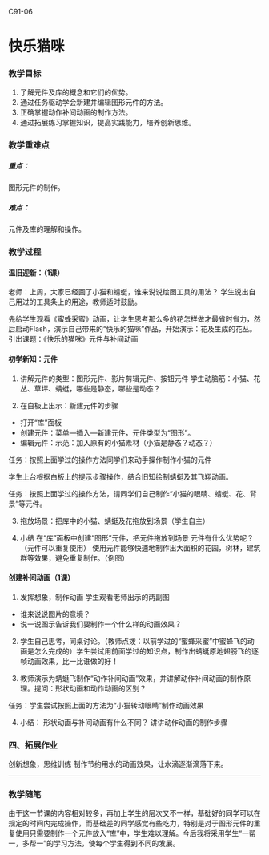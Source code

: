 C91-06

# 快乐猫咪

### 教学目标
1. 了解元件及库的概念和它们的优势。
2. 通过任务驱动学会新建并编辑图形元件的方法。
3. 正确掌握动作补间动画的制作方法。
4. 通过拓展练习掌握知识，提高实践能力，培养创新思维。

### 教学重难点
##### 重点：
图形元件的制作。
##### 难点：
元件及库的理解和操作。  




### 教学过程

#### 温旧迎新：（1课）
老师：上周，大家已经画了小猫和蜻蜓，谁来说说绘图工具的用法？ 
学生说出自己用过的工具条上的用途，教师适时鼓励。 

先给学生观看《蜜蜂采蜜》动画，让学生思考那么多的花怎样做才最省时省力，然后启动Flash，演示自己带来的“快乐的猫咪”作品，开始演示：花及生成的花丛。 
引出课题：《快乐的猫咪》元件与补间动画 


#### 初学新知：元件 
1. 讲解元件的类型：图形元件、影片剪辑元件、按钮元件 
学生动脑筋：小猫、花丛、草坪、蜻蜓，哪些是静态，哪些是动态？ 

2. 在白板上出示：新建元件的步骤 
- 打开“库”面板 
- 创建元件：菜单—插入—新建元件，元件类型为“图形”。 
- 编辑元件：示范：加入原有的小猫素材（小猫是静态？动态？） 

任务：按照上面学过的操作方法同学们来动手操作制作小猫的元件 

学生上台根据白板上的提示步骤操作，结合旧知绘制蜻蜓及其飞翔动画。  
   

任务：按照上面学过的操作方法，请同学们自己制作“小猫的眼睛、蜻蜓、花、背景”等元件。 

3. 拖放场景：把库中的小猫、蜻蜓及花拖放到场景（学生自主） 

4. 小结 
在“库”面板中创建“图形”元件，把元件拖放到场景 
元件有什么优势呢？（元件可以重复使用） 
使用元件能够快速地制作出大面积的花园，树林，建筑群等效果，避免重复制作。（例图） 


#### 创建补间动画（1课） 
1. 发挥想象，制作动画 
学生观看老师出示的两副图 
- 谁来说说图片的意境？ 
- 说一说图示告诉我们要制作一个什么样的动画效果？ 

2. 学生自己思考，同桌讨论。（教师点拨：以前学过的“蜜蜂采蜜”中蜜蜂飞的动画是怎么完成的）学生尝试用前面学过的知识点，制作出蜻蜓原地翅膀飞的逐帧动画效果，比一比谁做的好！ 

3. 教师演示为蜻蜓飞制作“动作补间动画”效果，并讲解动作补间动画的制作原理。提问：形状动画和动作动画的区别？ 
 
任务：学生尝试按照上面的方法为“小猫转动眼睛”制作动画效果 

4. 小结： 
形状动画与补间动画有什么不同？ 
讲讲动作动画的制作步骤 


### 四、拓展作业 
创新想象，思维训练 
制作节约用水的动画效果，让水滴逐渐滴落下来。 

---

### 教学随笔

由于这一节课的内容相对较多，再加上学生的层次又不一样，基础好的同学可以在规定的时间内完成操作，而基础差的同学感觉有些吃力，特别是对于图形元件的重复使用只需要制作一个元件放入“库”中，学生难以理解。今后我将采用学生“一帮一，多帮一”的学习方法，使每个学生得到不同的发展。 

